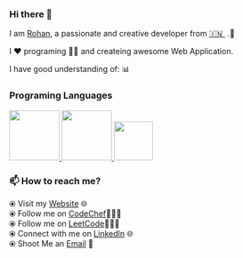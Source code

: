 ### Hi there 👋 

I am [Rohan](https://rohansharma06.github.io/rohanportfolio/), a passionate and creative developer from [🇮🇳 ](https://en.wikipedia.org/wiki/India)&nbsp;.🎯

I ❤️ programing 👨‍💻 and createing awesome Web Application.


I have good understanding of: 📊

### Programing Languages

<p float="left">
  <a href="https://en.wikipedia.org/wiki/C_(programming_language)" target="_blank" >
    <img src="https://gifimage.net/wp-content/uploads/2017/10/c-gif-7.gif"  height="90" />
  </a>
  <a href="https://en.wikipedia.org/wiki/C%2B%2B" target="_blank" >
    <img src="https://2.bp.blogspot.com/-z3HC6lmULWs/VY04-cq47kI/AAAAAAAAAwQ/WH7RVNF_ZcA/s1600/f0ff536eb8244be3a825803e6f04f499.gif"  height="90" />
  </a>
  <a href="https://go.java/?intcmp=gojava-banner-java-com" target="_blank" >
    <img src="https://www.logigroup.ma/images/modules/technologies/dev/developpement_java_maroc.gif"  height="70" />
  </a>
 </p>
  
 



### 📫 How to reach me? 

  ⦿ Visit my [Website](https://rohansharma06.github.io/rohanportfolio/) 🌐 <br>
  ⦿ Follow me on [CodeChef](https://www.codechef.com/users/sharma_rohan)👨🏻‍💻 <br>
  ⦿ Follow me on [LeetCode](https://leetcode.com/sharma_rohan/)👨🏻‍💻 <br>
  ⦿ Connect with me on [LinkedIn](https://www.linkedin.com/in/rohan-sharmaa/) 🌐 <br>
  ⦿ Shoot Me an [Email](mailto:rohansharma251998@gmail.com) 💌 <br>



